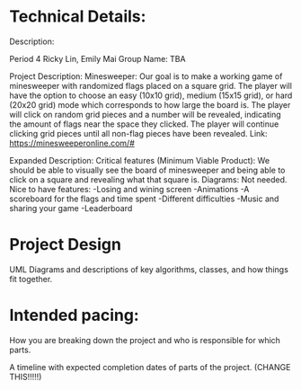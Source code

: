 
# Technical Details:



Description:

Period 4
Ricky Lin, Emily Mai
Group Name: TBA

Project Description: Minesweeper: Our goal is to make a working game of minesweeper with randomized flags placed on a square grid. The player will have the option to choose an easy (10x10 grid), medium (15x15 grid), or hard (20x20 grid) mode which corresponds to how large the board is. The player will click on random grid pieces and a number will be revealed, indicating the amount of flags near the space they clicked. The player will continue clicking grid pieces until all non-flag pieces have been revealed. Link: https://minesweeperonline.com/#

Expanded Description:
Critical features (Minimum Viable Product): We should be able to visually see the board of minesweeper and being able to click on a square and revealing what that square is. 
Diagrams: Not needed. 
Nice to have features: 
-Losing and wining screen
-Animations
-A scoreboard for the flags and time spent
-Different difficulties 
-Music and sharing your game
-Leaderboard


     
# Project Design

UML Diagrams and descriptions of key algorithms, classes, and how things fit together.


    
# Intended pacing:

How you are breaking down the project and who is responsible for which parts.

A timeline with expected completion dates of parts of the project. (CHANGE THIS!!!!!)

